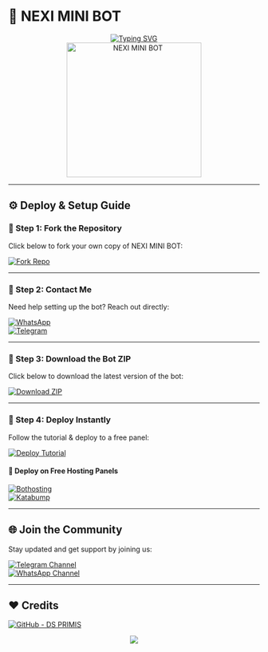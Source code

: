 # 🌌 NEXI MINI BOT

<div align="center">
  <a href="https://git.io/typing-svg">
    <img src="https://readme-typing-svg.demolab.com?font=Rockwell&size=45&pause=1000&color=33FF00&center=true&width=850&height=80&lines=NEXI+MINI+BOT;Multi-Device+WhatsApp+Bot;Made+by+DS+PRIMIS" alt="Typing SVG" />
  </a>
</div>

<div align="center">
  <img src="https://files.catbox.moe/jskkjl.jpg" alt="NEXI MINI BOT" height="270">
</div>

---

## ⚙️ Deploy & Setup Guide

### 🔹 Step 1: Fork the Repository

Click below to fork your own copy of NEXI MINI BOT:

[![Fork Repo](https://img.shields.io/badge/FORK%20REPO-Click%20Here-darkblue?style=for-the-badge&logo=github)](https://github.com/DEVPRIMIS/NEXI-MINI-BOT/fork)

---

### 🔹 Step 2: Contact Me

Need help setting up the bot? Reach out directly:

[![WhatsApp](https://img.shields.io/badge/CONTACT-ME-green?style=for-the-badge&logo=whatsapp)](https://wa.me/50940938083)  
[![Telegram](https://img.shields.io/badge/CONTACT-ME-blue?style=for-the-badge&logo=telegram)](https://dsprimis/)

---

### 🔹 Step 3: Download the Bot ZIP

Click below to download the latest version of the bot:

[![Download ZIP](https://img.shields.io/badge/DOWNLOAD-ZIP-purple?style=for-the-badge&logo=github)](https://codeload.github.com/DEVPRIMIS/NEXI-MINI-BOT/zip/refs/heads/main)

---

### 🔹 Step 4: Deploy Instantly

Follow the tutorial & deploy to a free panel:

[![Deploy Tutorial](https://readme-typing-svg.demolab.com/?lines=Click+Below+to+Deploy+the+Bot;Using+Free+Hosting+Panels)](https://git.io/typing-svg)

#### 🚀 Deploy on Free Hosting Panels

[![Bothosting](https://img.shields.io/badge/BOTHOSTING-PANEL-28a745?style=for-the-badge&logo=server)](https://bot-hosting.net)  
[![Katabump](https://img.shields.io/badge/KATABUMP-PANEL-D6B7D6?style=for-the-badge&logo=cloud&logoColor=lightblue)](https://dashboard.katabump.com)

---

## 🌐 Join the Community

Stay updated and get support by joining us:

[![Telegram Channel](https://img.shields.io/badge/Join-Telegram-0078E7?style=for-the-badge&logo=telegram)](https://t.me/nova_crash_)  
[![WhatsApp Channel](https://img.shields.io/badge/Join-WhatsApp-25D366?style=for-the-badge&logo=whatsapp)](https://whatsapp.com/channel/0029VbAqjwm1CYoTLEg7KR44)

---

## ❤️ Credits

[![GitHub - DS PRIMIS](https://img.shields.io/badge/GitHub-DS--PRIMIS-181717?style=for-the-badge&logo=github)](https://github.com/DEVPRIMIS)

<p align="center">
  <img src="https://img.shields.io/badge/MADE%20WITH❤️BY-DS%20PRIMIS-00CED1?style=for-the-badge"/>
</p> 
